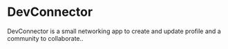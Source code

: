 # DevConnector
DevConnector is a small networking app to create and update profile and a community to collaborate..



